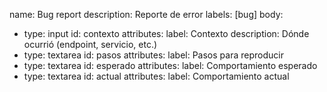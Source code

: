 name: Bug report
description: Reporte de error
labels: [bug]
body:
  - type: input
    id: contexto
    attributes:
      label: Contexto
      description: Dónde ocurrió (endpoint, servicio, etc.)
  - type: textarea
    id: pasos
    attributes:
      label: Pasos para reproducir
  - type: textarea
    id: esperado
    attributes:
      label: Comportamiento esperado
  - type: textarea
    id: actual
    attributes:
      label: Comportamiento actual
